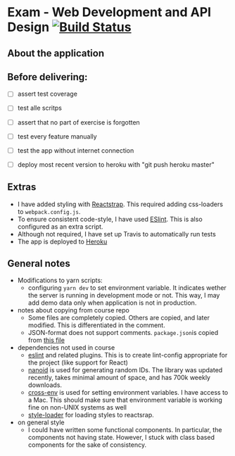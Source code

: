 # Exam - Web Development and API Design [![Build Status](https://travis-ci.com/olaven/exam-PG6300.svg?token=zTzVh5wrqM89cpyf9qVd&branch=master)](https://travis-ci.com/olaven/exam-PG6300)

## About the application

## Before delivering: 
- [ ] assert test coverage 
- [ ] test alle scritps
- [ ] assert that no part of exercise is forgotten
- [ ] test every feature manually 
- [ ] test the app without internet connection
- [ ] deploy most recent version to heroku with "git push heroku master" 


## Extras 
* I have added styling with [Reactstrap](https://reactstrap.github.io). This required adding css-loaders to `webpack.config.js`. 
* To ensure consistent code-style, I have used [ESlint](https://eslint.org). This is also configured as an extra script.
* Although not required, I have set up Travis to automatically run tests
* The app is deployed to [Heroku](https://exam-pg6300.herokuapp.com)

## General notes
* Modifications to yarn scripts:
  * configuring `yarn dev` to set environment variable. It indicates wether the server is running in development mode or not. This way, I may add demo data only when application is not in production.
* notes about copying from course repo 
  * Some files are completely copied. Others are copied, and later modified. This is differentiated in the comment. 
  * JSON-format does not support comments. `package.json`is copied from [this file](https://github.com/arcuri82/web_development_and_api_design/blob/master/exercise-solutions/quiz-game/part-10/package.json)
* dependencies not used in course
  * [eslint](https://yarnpkg.com/en/package/eslint) and related plugins. This is to create lint-config appropriate for the project (like support for React)
  * [nanoid](https://www.npmjs.com/package/nanoid) is used for generating random IDs. The library was updated recently, takes minimal amount of space, and has 700k weekly downloads. 
  * [cross-env](https://www.npmjs.com/package/cross-env) is used for setting environment variables. I have access to a Mac. This should make sure that environment variable is working fine on non-UNIX systems as well
  * [style-loader](https://www.npmjs.com/package/style-loader) for loading styles to reactsrap.  
* on general style 
  * I could have written some functional components. In particular, the components not having state. However, I stuck with class based components for the sake of consistency. 
